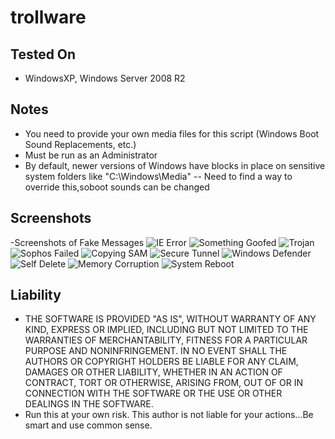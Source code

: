# trollware

## Tested On
 - WindowsXP, Windows Server 2008 R2

## Notes
   - You need to provide your own media files for this script (Windows Boot Sound Replacements, etc.)
   - Must be run as an Administrator
   - By default, newer versions of Windows have blocks in place on sensitive system folders like "C:\Windows\Media"
   -- Need to find a way to override this,soboot sounds can be changed

## Screenshots

   -Screenshots of Fake Messages
   ![IE Error](/SubtleScope/trollware/screenshots/IE_Error.jpg?raw=true "IE Error")
   ![Something Goofed](/SubtleScope/trollware/screenshots/Something_Goofed.jpg?raw=true "Something Goofed")
   ![Trojan](/SubtleScope/trollware/screenshots/Trojan.jpg?raw=true "Trojan")
   ![Sophos Failed](/SubtleScope/trollware/screenshots/Sophos_Failed.jpg?raw=true "Sophos Failed")
   ![Copying SAM](/SubtleScope/trollware/screenshots/Copying_SAM.jpg?raw=true "Copying SAM")
   ![Secure Tunnel](/SubtleScope/trollware/screenshots/Secure_Tunnel.jpg?raw=true "Secure Tunnel")
   ![Windows Defender](/SubtleScope/trollware/screenshots/Windows_Defender.jpg?raw=true "Windows Defender")
   ![Self Delete](/SubtleScope/trollware/screenshots/Self_Delete.jpg?raw=true "Self_Delete")
   ![Memory Corruption](/SubtleScope/trollware/screenshots/Memory_Corruption.jpg?raw=true "Memory Corruption")
   ![System Reboot](/SubtleScope/trollware/screenshots/System_Reboot.jpg?raw=true "System Reboot")

## Liability
   - THE SOFTWARE IS PROVIDED "AS IS", WITHOUT WARRANTY OF ANY KIND, EXPRESS OR IMPLIED, INCLUDING BUT NOT LIMITED TO THE WARRANTIES OF MERCHANTABILITY, FITNESS FOR A PARTICULAR PURPOSE AND NONINFRINGEMENT. IN NO EVENT SHALL THE AUTHORS OR COPYRIGHT HOLDERS BE LIABLE FOR ANY CLAIM, DAMAGES OR OTHER LIABILITY, WHETHER IN AN ACTION OF CONTRACT, TORT OR OTHERWISE, ARISING FROM, OUT OF OR IN CONNECTION WITH THE SOFTWARE OR THE USE OR OTHER DEALINGS IN THE SOFTWARE.
   - Run this at your own risk. This author is not liable for your actions...Be smart and use common sense.
